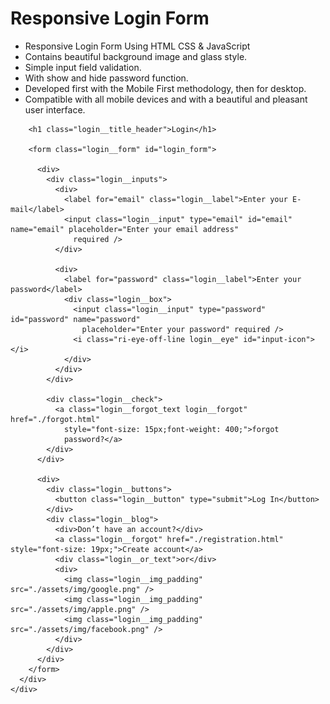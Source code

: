 # Responsive Login Form

- Responsive Login Form Using HTML CSS & JavaScript
- Contains beautiful background image and glass style.
- Simple input field validation.
- With show and hide password function.
- Developed first with the Mobile First methodology, then for desktop.
- Compatible with all mobile devices and with a beautiful and pleasant user interface.

<!DOCTYPE html>
<html lang="en">

<head>
  <meta charset="UTF-8" />
  <meta name="viewport" content="width=device-width, initial-scale=1.0" />

  <!--=============== REMIXICONS ===============-->
  <link href="https://cdn.jsdelivr.net/npm/remixicon@2.5.0/fonts/remixicon.css" rel="stylesheet" />

  <!--=============== CSS ===============-->
  <link rel="stylesheet" href="./assets/css/styles.css" />

  <title>Responsive login form</title>
</head>

<body class="login__body" style="background-image: url('./assets/img/background.jpg');">
  <div class="container">
    <div class="login">
      <div class="login__content">

        <h1 class="login__title_header">Login</h1>

        <form class="login__form" id="login_form">

          <div>
            <div class="login__inputs">
              <div>
                <label for="email" class="login__label">Enter your E-mail</label>
                <input class="login__input" type="email" id="email" name="email" placeholder="Enter your email address"
                  required />
              </div>

              <div>
                <label for="password" class="login__label">Enter your password</label>
                <div class="login__box">
                  <input class="login__input" type="password" id="password" name="password"
                    placeholder="Enter your password" required />
                  <i class="ri-eye-off-line login__eye" id="input-icon"></i>
                </div>
              </div>
            </div>

            <div class="login__check">
              <a class="login__forgot_text login__forgot" href="./forgot.html"
                style="font-size: 15px;font-weight: 400;">forgot
                password?</a>
            </div>
          </div>

          <div>
            <div class="login__buttons">
              <button class="login__button" type="submit">Log In</button>
            </div>
            <div class="login__blog">
              <div>Don’t have an account?</div>
              <a class="login__forgot" href="./registration.html" style="font-size: 19px;">Create account</a>
              <div class="login__or_text">or</div>
              <div>
                <img class="login__img_padding" src="./assets/img/google.png" />
                <img class="login__img_padding" src="./assets/img/apple.png" />
                <img class="login__img_padding" src="./assets/img/facebook.png" />
              </div>
            </div>
          </div>
        </form>
      </div>
    </div>
  </div>

  <!--=============== MAIN JS ===============-->
  <script src="./assets/js/main.js"></script>
</body>

</html>
